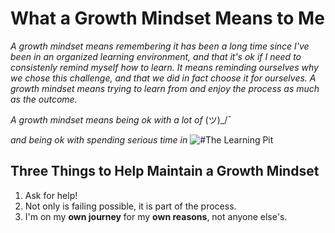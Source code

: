 # What a Growth Mindset Means to Me

_A growth mindset means remembering it has been a long time since I've been in an organized learning environment, and that it's ok if I need to consistenly remind myself how to learn. It means reminding ourselves why we chose this challenge, and that we did in fact choose it for ourselves. A growth mindset means trying to learn from and enjoy the process as much as the outcome._

_A growth mindset means being ok with a lot of_ (ツ)_/¯

_and being ok with spending serious time in_ ![#The Learning Pit](https://www.challenginglearning.com/wp-content/uploads/2020/02/Pit-2-Simple-Version-web.jpg)

 
## Three Things to Help Maintain a Growth Mindset

1. Ask for help!  
2. Not only is failing possible, it is part of the process.
3. I'm on my **own journey** for my **own reasons**, not anyone else's.


